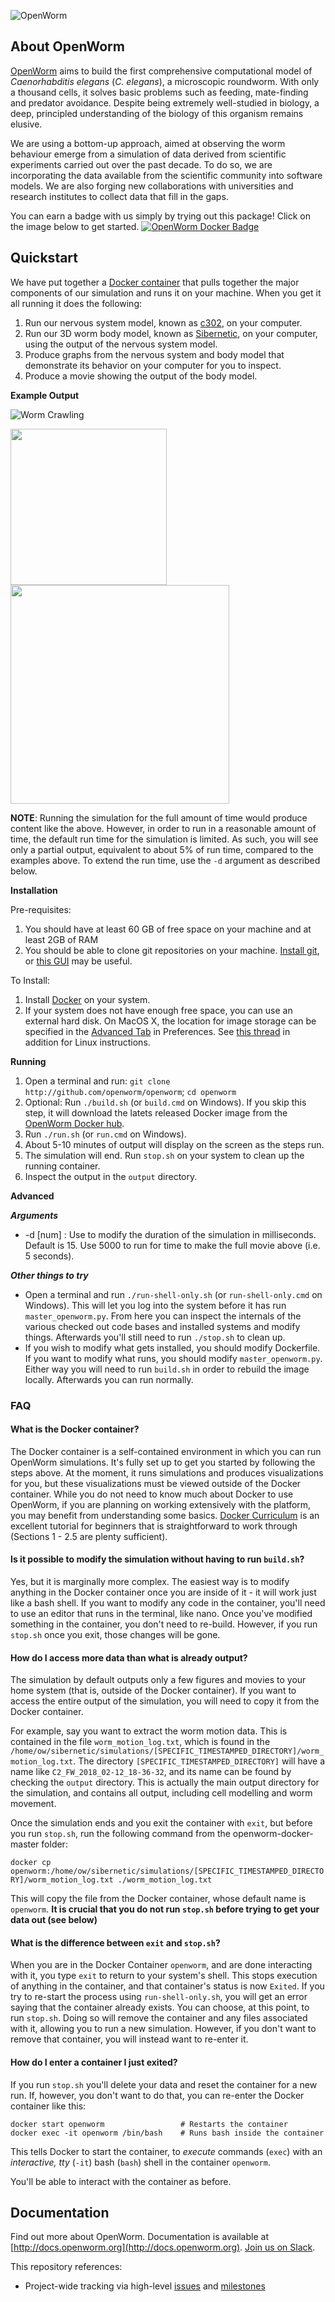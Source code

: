 ![OpenWorm](http://www.openworm.org/img/OpenWormLogo.png)


About **OpenWorm**
------------------

[OpenWorm](http://openworm.org) aims to build the first comprehensive computational model of *Caenorhabditis elegans* (*C. elegans*), a microscopic roundworm. With only a thousand cells, it solves basic problems such as feeding, mate-finding and predator avoidance. Despite being extremely well-studied in biology, a deep, principled understanding of the biology of this organism remains elusive.

We are using a bottom-up approach, aimed at observing the worm behaviour emerge from a simulation of data derived from scientific experiments carried out over the past decade. To do so, we are incorporating the data available from the scientific community into software models. We are also forging new collaborations with universities and research institutes to collect data that fill in the gaps.

You can earn a badge with us simply by trying out this package! Click on the image below to get started.
[![OpenWorm Docker Badge](img/ow-docker-badge.png)](https://www.badgelist.com/OpenWorm/OpenWorm-Docker-Apprentice)

Quickstart
----------
We have put together a [Docker container](https://hub.docker.com/r/openworm/openworm) that pulls together the major components of our simulation and runs it on your machine.  When you get it all running it does the following:

1. Run our nervous system model, known as [c302](https://github.com/openworm/c302), on your computer.  
2. Run our 3D worm body model, known as [Sibernetic](https://github.com/openworm/sibernetic), on your computer, using the output of the nervous system model.
3. Produce graphs from the nervous system and body model that demonstrate its behavior on your computer for you to inspect.
4. Produce a movie showing the output of the body model.

**Example Output**

![Worm Crawling](img/worm-crawling.gif)

<img src="img/muscle-activity.png" width="250"><img src="img/neuron-activity.png" width="350">

**NOTE**: Running the simulation for the full amount of time would produce content like the above.  However, in order to run in a reasonable amount of time, the default run time for the simulation is limited.  As such, you will see only a partial output, equivalent to about 5% of run time, compared to the examples above.  To extend the run time, use the `-d` argument as described below.

**Installation**

Pre-requisites:

1) You should have at least 60 GB of free space on your machine and at least 2GB of RAM
2) You should be able to clone git repositories on your machine. [Install git](https://git-scm.com/book/en/v2/Getting-Started-Installing-Git), or [this GUI](https://desktop.github.com/) may be useful. 

To Install:

1. Install [Docker](http://docker.com) on your system.  
2. If your system does not have enough free space, you can use
an external hard disk.  On MacOS X, the location for image storage
can be specified in the [Advanced Tab](https://forums.docker.com/t/change-docker-image-directory-for-mac/18891/15) in Preferences.  See [this thread](https://forums.docker.com/t/how-do-i-change-the-docker-image-installation-directory/1169/18)
in addition for Linux instructions.  

**Running**

1. Open a terminal and run: `git clone http://github.com/openworm/openworm`; `cd openworm`
2. Optional: Run `./build.sh` (or `build.cmd` on Windows). If you skip this step, it will download the latets released Docker image from the [OpenWorm Docker hub](https://hub.docker.com/r/openworm/openworm). 
3. Run `./run.sh` (or `run.cmd` on Windows).
4. About 5-10 minutes of output will display on the screen as the steps run.
5. The simulation will end.  Run `stop.sh` on your system to clean up the running container.
6. Inspect the output in the `output` directory.

**Advanced**

***Arguments***

* -d [num] : Use to modify the duration of the simulation in milliseconds.  Default is 15.  Use 5000 to run for time to make the full movie above (i.e. 5 seconds).

***Other things to try***

* Open a terminal and run `./run-shell-only.sh` (or `run-shell-only.cmd` on Windows).  This will let you log into the system before it has run `master_openworm.py`.  From here you can inspect the internals of the various checked out code bases and installed systems and modify things. Afterwards you'll still need to run `./stop.sh` to clean up.
* If you wish to modify what gets installed, you should modify Dockerfile.  If you want to modify what runs, you should modify `master_openworm.py`.  Either way you will need to run `build.sh` in order to rebuild the image locally.  Afterwards you can run normally.

### FAQ

#### **What is the Docker container?**

The Docker container is a self-contained environment in which you can run OpenWorm simulations.  It's fully set up to get you started by following the steps above. At the moment, 
it runs simulations and produces visualizations for you, but these visualizations must be viewed outside of the Docker container. While you do not need to know 
much about Docker to use OpenWorm, if you are planning on working extensively with the platform, you may benefit
from understanding some basics. [Docker Curriculum](https://docker-curriculum.com)
is an excellent tutorial for beginners that is straightforward to work through (Sections 1 - 2.5 are plenty sufficient).  

#### **Is it possible to modify the simulation without having to run `build.sh`?**

Yes, but it is marginally more complex.  The easiest way is to modify anything in the Docker container once you are inside of it - it will work just like a bash shell.  If you want to modify any code in the container, you'll need to use an editor that runs in the terminal, like nano.  Once you've modified something in the container, you don't need to re-build.  However, if you run `stop.sh` once you exit, those changes will be gone.

#### **How do I access more data than what is already output?**

The simulation by default outputs only a few figures and movies to your home system (that is, outside of the Docker container).  If you want to access the entire output of the simulation, you will need to copy it from the Docker container.  

For example, say you want to extract the worm motion data.  This is contained in the file `worm_motion_log.txt`, which is found in the `/home/ow/sibernetic/simulations/[SPECIFIC_TIMESTAMPED_DIRECTORY]/worm_motion_log.txt`.  The directory `[SPECIFIC_TIMESTAMPED_DIRECTORY]` will have a name like `C2_FW_2018_02-12_18-36-32`, and its name can be found by checking the `output` directory.  This is actually the main output directory for the simulation, and contains all output, including cell modelling and worm movement.  

Once the simulation ends and you exit the container with `exit`, but before you run `stop.sh`, run the following command from the openworm-docker-master folder:

`docker cp openworm:/home/ow/sibernetic/simulations/[SPECIFIC_TIMESTAMPED_DIRECTORY]/worm_motion_log.txt ./worm_motion_log.txt`

This will copy the file from the Docker container, whose default name is `openworm`.  **It is crucial that you do not run `stop.sh` before trying to get your data out (see below)**

#### **What is the difference between `exit` and `stop.sh`?**

When you are in the Docker Container `openworm`, and are done interacting with it, you type `exit` to return to your system's shell.  This stops execution of anything in the container, and that container's status is now `Exited`.  If you try to re-start the process using `run-shell-only.sh`, you will get an error saying that the container already exists.  You can choose, at this point, to run `stop.sh`.  Doing so will remove the container and any files associated with it, allowing you to run a new simulation.  However, if you don't want to remove that container, you will instead want to re-enter it.

#### **How do I enter a container I just exited?**

If you run `stop.sh` you'll delete your data and reset the container for a new run.  If, however, you don't want to do that, you can re-enter the Docker container like this:

    docker start openworm                 # Restarts the container
    docker exec -it openworm /bin/bash    # Runs bash inside the container

This tells Docker to start the container, to *execute* commands (`exec`) with an *interactive, tty* (`-it`)  bash (`bash`) shell in the container `openworm`.

You'll be able to interact with the container as before.

Documentation
-------------
Find out more about OpenWorm.  Documentation is available at [http://docs.openworm.org](http://docs.openworm.org).  [Join us on Slack](http://bit.ly/OpenWormVolunteer).

This repository references:
* Project-wide tracking via high-level [issues](https://github.com/openworm/OpenWorm/issues?labels=&milestone=&page=1&state=open) and [milestones](https://github.com/openworm/OpenWorm/milestones)
